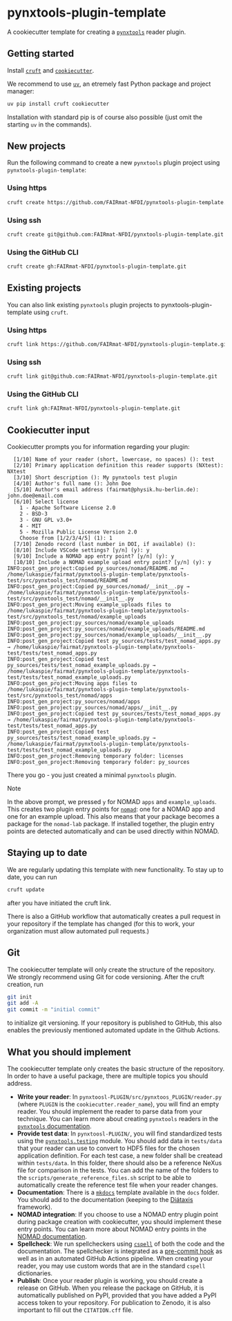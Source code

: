 # pynxtools-plugin-template

A cookiecutter template for creating a [`pynxtools`](https://github.com/FAIRmat-NFDI/pynxtools) reader plugin.

## Getting started

Install [`cruft`](https://cruft.github.io/cruft/#installation) and [`cookiecutter`](https://github.com/cookiecutter/cookiecutter).

We recommend to use [`uv`](https://docs.astral.sh/uv/), an etremely fast Python package and project manager:

```bash
uv pip install cruft cookiecutter
```

Installation with standard pip is of course also possible (just omit the starting `uv` in the commands).

## New projects

Run the following command to create a new `pynxtools` plugin project using `pynxtools-plugin-template`:

### Using https

```bash
cruft create https://github.com/FAIRmat-NFDI/pynxtools-plugin-template.git
```

### Using ssh

```bash
cruft create git@github.com:FAIRmat-NFDI/pynxtools-plugin-template.git
```

### Using the GitHub CLI

```bash
cruft create gh:FAIRmat-NFDI/pynxtools-plugin-template.git
```

## Existing projects

You can also link existing `pynxtools` plugin projects to pynxtools-plugin-template using `cruft`.

### Using https

```bash
cruft link https://github.com/FAIRmat-NFDI/pynxtools-plugin-template.git
```

### Using ssh

```bash
cruft link git@github.com:FAIRmat-NFDI/pynxtools-plugin-template.git
```

### Using the GitHub CLI

```bash
cruft link gh:FAIRmat-NFDI/pynxtools-plugin-template.git
```

## Cookiecutter input

Cookiecutter prompts you for information regarding your plugin:

```no-highlight
  [1/10] Name of your reader (short, lowercase, no spaces) (): test
  [2/10] Primary application definition this reader supports (NXtest): NXtest
  [3/10] Short description (): My pynxtools test plugin
  [4/10] Author's full name (): John Doe
  [5/10] Author's email address (fairmat@physik.hu-berlin.de): john.doe@email.com
  [6/10] Select license
    1 - Apache Software License 2.0
    2 - BSD-3
    3 - GNU GPL v3.0+
    4 - MIT
    5 - Mozilla Public License Version 2.0
    Choose from [1/2/3/4/5] (1): 1
  [7/10] Zenodo record (last number in DOI, if available) ():
  [8/10] Include VSCode settings? [y/n] (y): y
  [9/10] Include a NOMAD app entry point? [y/n] (y): y
  [10/10] Include a NOMAD example upload entry point? [y/n] (y): y
INFO:post_gen_project:Copied py_sources/nomad/README.md → /home/lukaspie/fairmat/pynxtools-plugin-template/pynxtools-test/src/pynxtools_test/nomad/README.md
INFO:post_gen_project:Copied py_sources/nomad/__init__.py → /home/lukaspie/fairmat/pynxtools-plugin-template/pynxtools-test/src/pynxtools_test/nomad/__init__.py
INFO:post_gen_project:Moving example_uploads files to /home/lukaspie/fairmat/pynxtools-plugin-template/pynxtools-test/src/pynxtools_test/nomad/example_uploads
INFO:post_gen_project:py_sources/nomad/example_uploads
INFO:post_gen_project:py_sources/nomad/example_uploads/README.md
INFO:post_gen_project:py_sources/nomad/example_uploads/__init__.py
INFO:post_gen_project:Copied test py_sources/tests/test_nomad_apps.py → /home/lukaspie/fairmat/pynxtools-plugin-template/pynxtools-test/tests/test_nomad_apps.py
INFO:post_gen_project:Copied test py_sources/tests/test_nomad_example_uploads.py → /home/lukaspie/fairmat/pynxtools-plugin-template/pynxtools-test/tests/test_nomad_example_uploads.py
INFO:post_gen_project:Moving apps files to /home/lukaspie/fairmat/pynxtools-plugin-template/pynxtools-test/src/pynxtools_test/nomad/apps
INFO:post_gen_project:py_sources/nomad/apps
INFO:post_gen_project:py_sources/nomad/apps/__init__.py
INFO:post_gen_project:Copied test py_sources/tests/test_nomad_apps.py → /home/lukaspie/fairmat/pynxtools-plugin-template/pynxtools-test/tests/test_nomad_apps.py
INFO:post_gen_project:Copied test py_sources/tests/test_nomad_example_uploads.py → /home/lukaspie/fairmat/pynxtools-plugin-template/pynxtools-test/tests/test_nomad_example_uploads.py
INFO:post_gen_project:Removing temporary folder: licenses
INFO:post_gen_project:Removing temporary folder: py_sources
```

There you go - you just created a minimal `pynxtools` plugin.

> [!NOTE]
> In the above prompt, we pressed `y` for NOMAD `apps` and `example_uploads`. This creates two plugin entry points for [`nomad`](https://nomad-lab.eu/): one for a NOMAD app and one for an example upload. This also means that your package becomes a package for the `nomad-lab` package. If installed together, the plugin entry points are detected automatically and can be used directly within NOMAD.

## Staying up to date

We are regularly updating this template with new functionality. To stay up to date, you can run

```bash
cruft update
```

after you have initiated the cruft link.

There is also a GitHub workflow that automatically creates a pull request in your repository if the template has changed (for this to work, your organization must allow automated pull requests.)

## Git

The cookiecutter template will only create the structure of the repository. We strongly recommend using Git for code versioning. After the cruft creation, run

```bash
git init
git add -A
git commit -m "initial commit"
```

to initialize git versioning. If your repository is published to GitHub, this also enables the previously mentioned automated update in the Github Actions.

## What you should implement

The cookiecutter template only creates the basic structure of the repository. In order to have a useful package, there are multiple topics you should address.

- **Write your reader**: In `pynxtoosl-PLUGIN/src/pynxtoos_PLUGIN/reader.py` (where `PLUGIN` is the `cookiecutter.reader_name`), you will find an empty reader. You should implement the reader to parse data from your technique. You can learn more about creating `pynxtools` readers in the [`pynxtools` documentation](https://fairmat-nfdi.github.io/pynxtools/how-tos/pynxtools/build-a-plugin.html#writing-a-reader).
- **Provide test data**: In `pynxtoosl-PLUGIN/`, you will find standardized tests using the [`pynxtools.testing`](https://fairmat-nfdi.github.io/pynxtools/how-tos/pynxtools/using-pynxtools-test-framework.html) module. You should add data in `tests/data` that your reader can use to convert to HDF5 files for the chosen application definition. For each test case, a new folder shall be createad within `tests/data`. In this folder, there should also be a reference NeXus file for comparison in the tests. You can add the name of the folders to the `scripts/generate_reference_files.sh` script to be able to automatically create the reference test file when your reader changes.
- **Documentation**: There is a [`mkdocs`](https://www.mkdocs.org/) template available in the `docs` folder. You should add to the documentation (keeping to the [Diátaxis](https://diataxis.fr/) framework).
- **NOMAD integration**: If you choose to use a NOMAD entry plugin point during package creation with cookiecutter, you should implement these entry points. You can learn more about NOMAD entry points in the [NOMAD documentation](https://nomad-lab.eu/prod/v1/docs/howto/plugins/plugins.html).
- **Spellcheck**: We run spellcheckers using [`cspell`](https://cspell.org/) of both the code and the documentation. The spellchecker is integrated as a [pre-commit hook](https://pre-commit.com/) as well as in an automated GitHub Actions pipeline. When creating your reader, you may use custom words that are in the standard `cspell` dictionaries.
- **Publish**: Once your reader plugin is working, you should create a release on GitHub. When you release the package on GitHub, it is automatically published on PyPI, provided that you have added a PyPI access token to your repository. For publication to Zenodo, it is also important to fill out the `CITATION.cff` file.
